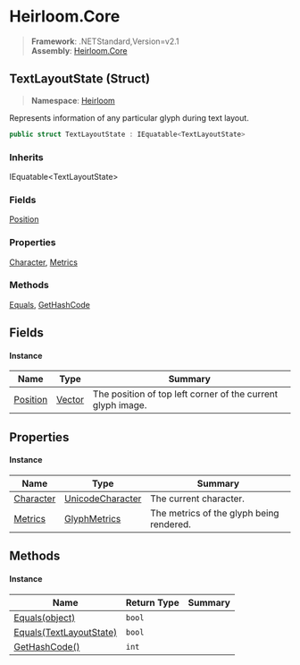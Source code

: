 # Heirloom.Core

> **Framework**: .NETStandard,Version=v2.1  
> **Assembly**: [Heirloom.Core][0]

## TextLayoutState (Struct)

> **Namespace**: [Heirloom][0]

Represents information of any particular glyph during text layout.

```cs
public struct TextLayoutState : IEquatable<TextLayoutState>
```

### Inherits

IEquatable\<TextLayoutState>

### Fields

[Position][1]

### Properties

[Character][2], [Metrics][3]

### Methods

[Equals][4], [GetHashCode][5]

## Fields

#### Instance

| Name          | Type        | Summary                                                     |
|---------------|-------------|-------------------------------------------------------------|
| [Position][1] | [Vector][6] | The position of top left corner of the current glyph image. |

## Properties

#### Instance

| Name           | Type                  | Summary                                  |
|----------------|-----------------------|------------------------------------------|
| [Character][2] | [UnicodeCharacter][7] | The current character.                   |
| [Metrics][3]   | [GlyphMetrics][8]     | The metrics of the glyph being rendered. |

## Methods

#### Instance

| Name                         | Return Type | Summary |
|------------------------------|-------------|---------|
| [Equals(object)][4]          | `bool`      |         |
| [Equals(TextLayoutState)][4] | `bool`      |         |
| [GetHashCode()][5]           | `int`       |         |

[0]: ../../Heirloom.Core.md
[1]: TextLayoutState/Position.md
[2]: TextLayoutState/Character.md
[3]: TextLayoutState/Metrics.md
[4]: TextLayoutState/Equals.md
[5]: TextLayoutState/GetHashCode.md
[6]: Vector.md
[7]: UnicodeCharacter.md
[8]: GlyphMetrics.md
